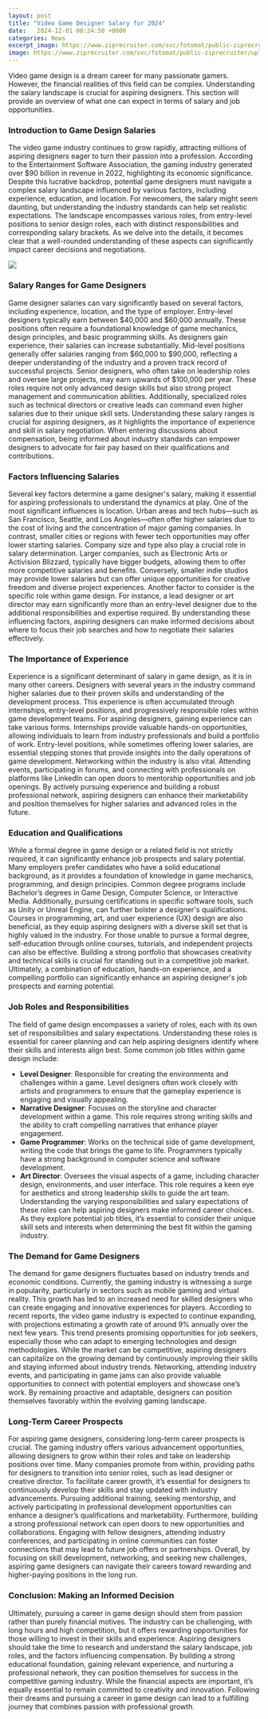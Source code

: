 ```yaml
---
layout: post
title: "Video Game Designer Salary for 2024"
date:   2024-12-01 08:24:50 +0000
categories: News
excerpt_image: https://www.ziprecruiter.com/svc/fotomat/public-ziprecruiter/uploads/salary_images/game-designer-salary.webp
image: https://www.ziprecruiter.com/svc/fotomat/public-ziprecruiter/uploads/salary_images/game-designer-salary.webp
---
```


Video game design is a dream career for many passionate gamers. However, the financial realities of this field can be complex. Understanding the salary landscape is crucial for aspiring designers. This section will provide an overview of what one can expect in terms of salary and job opportunities.
### Introduction to Game Design Salaries
The video game industry continues to grow rapidly, attracting millions of aspiring designers eager to turn their passion into a profession. According to the Entertainment Software Association, the gaming industry generated over $90 billion in revenue in 2022, highlighting its economic significance. Despite this lucrative backdrop, potential game designers must navigate a complex salary landscape influenced by various factors, including experience, education, and location. 
For newcomers, the salary might seem daunting, but understanding the industry standards can help set realistic expectations. The landscape encompasses various roles, from entry-level positions to senior design roles, each with distinct responsibilities and corresponding salary brackets. As we delve into the details, it becomes clear that a well-rounded understanding of these aspects can significantly impact career decisions and negotiations.

![](https://www.ziprecruiter.com/svc/fotomat/public-ziprecruiter/uploads/salary_images/game-designer-salary.webp)
### Salary Ranges for Game Designers
Game designer salaries can vary significantly based on several factors, including experience, location, and the type of employer. Entry-level designers typically earn between $40,000 and $60,000 annually. These positions often require a foundational knowledge of game mechanics, design principles, and basic programming skills. As designers gain experience, their salaries can increase substantially. Mid-level positions generally offer salaries ranging from $60,000 to $90,000, reflecting a deeper understanding of the industry and a proven track record of successful projects.
Senior designers, who often take on leadership roles and oversee large projects, may earn upwards of $100,000 per year. These roles require not only advanced design skills but also strong project management and communication abilities. Additionally, specialized roles such as technical directors or creative leads can command even higher salaries due to their unique skill sets.
Understanding these salary ranges is crucial for aspiring designers, as it highlights the importance of experience and skill in salary negotiation. When entering discussions about compensation, being informed about industry standards can empower designers to advocate for fair pay based on their qualifications and contributions.
### Factors Influencing Salaries
Several key factors determine a game designer's salary, making it essential for aspiring professionals to understand the dynamics at play. One of the most significant influences is location. Urban areas and tech hubs—such as San Francisco, Seattle, and Los Angeles—often offer higher salaries due to the cost of living and the concentration of major gaming companies. In contrast, smaller cities or regions with fewer tech opportunities may offer lower starting salaries.
Company size and type also play a crucial role in salary determination. Larger companies, such as Electronic Arts or Activision Blizzard, typically have bigger budgets, allowing them to offer more competitive salaries and benefits. Conversely, smaller indie studios may provide lower salaries but can offer unique opportunities for creative freedom and diverse project experiences. 
Another factor to consider is the specific role within game design. For instance, a lead designer or art director may earn significantly more than an entry-level designer due to the additional responsibilities and expertise required. By understanding these influencing factors, aspiring designers can make informed decisions about where to focus their job searches and how to negotiate their salaries effectively.
### The Importance of Experience
Experience is a significant determinant of salary in game design, as it is in many other careers. Designers with several years in the industry command higher salaries due to their proven skills and understanding of the development process. This experience is often accumulated through internships, entry-level positions, and progressively responsible roles within game development teams.
For aspiring designers, gaining experience can take various forms. Internships provide valuable hands-on opportunities, allowing individuals to learn from industry professionals and build a portfolio of work. Entry-level positions, while sometimes offering lower salaries, are essential stepping stones that provide insights into the daily operations of game development. 
Networking within the industry is also vital. Attending events, participating in forums, and connecting with professionals on platforms like LinkedIn can open doors to mentorship opportunities and job openings. By actively pursuing experience and building a robust professional network, aspiring designers can enhance their marketability and position themselves for higher salaries and advanced roles in the future.
### Education and Qualifications
While a formal degree in game design or a related field is not strictly required, it can significantly enhance job prospects and salary potential. Many employers prefer candidates who have a solid educational background, as it provides a foundation of knowledge in game mechanics, programming, and design principles. 
Common degree programs include Bachelor’s degrees in Game Design, Computer Science, or Interactive Media. Additionally, pursuing certifications in specific software tools, such as Unity or Unreal Engine, can further bolster a designer's qualifications. Courses in programming, art, and user experience (UX) design are also beneficial, as they equip aspiring designers with a diverse skill set that is highly valued in the industry.
For those unable to pursue a formal degree, self-education through online courses, tutorials, and independent projects can also be effective. Building a strong portfolio that showcases creativity and technical skills is crucial for standing out in a competitive job market. Ultimately, a combination of education, hands-on experience, and a compelling portfolio can significantly enhance an aspiring designer's job prospects and earning potential.
### Job Roles and Responsibilities
The field of game design encompasses a variety of roles, each with its own set of responsibilities and salary expectations. Understanding these roles is essential for career planning and can help aspiring designers identify where their skills and interests align best.
Some common job titles within game design include:
- **Level Designer**: Responsible for creating the environments and challenges within a game. Level designers often work closely with artists and programmers to ensure that the gameplay experience is engaging and visually appealing.
- **Narrative Designer**: Focuses on the storyline and character development within a game. This role requires strong writing skills and the ability to craft compelling narratives that enhance player engagement.
- **Game Programmer**: Works on the technical side of game development, writing the code that brings the game to life. Programmers typically have a strong background in computer science and software development.
- **Art Director**: Oversees the visual aspects of a game, including character design, environments, and user interface. This role requires a keen eye for aesthetics and strong leadership skills to guide the art team.
Understanding the varying responsibilities and salary expectations of these roles can help aspiring designers make informed career choices. As they explore potential job titles, it’s essential to consider their unique skill sets and interests when determining the best fit within the gaming industry.
### The Demand for Game Designers
The demand for game designers fluctuates based on industry trends and economic conditions. Currently, the gaming industry is witnessing a surge in popularity, particularly in sectors such as mobile gaming and virtual reality. This growth has led to an increased need for skilled designers who can create engaging and innovative experiences for players.
According to recent reports, the video game industry is expected to continue expanding, with projections estimating a growth rate of around 9% annually over the next few years. This trend presents promising opportunities for job seekers, especially those who can adapt to emerging technologies and design methodologies. 
While the market can be competitive, aspiring designers can capitalize on the growing demand by continuously improving their skills and staying informed about industry trends. Networking, attending industry events, and participating in game jams can also provide valuable opportunities to connect with potential employers and showcase one’s work. By remaining proactive and adaptable, designers can position themselves favorably within the evolving gaming landscape.
### Long-Term Career Prospects
For aspiring game designers, considering long-term career prospects is crucial. The gaming industry offers various advancement opportunities, allowing designers to grow within their roles and take on leadership positions over time. Many companies promote from within, providing paths for designers to transition into senior roles, such as lead designer or creative director.
To facilitate career growth, it’s essential for designers to continuously develop their skills and stay updated with industry advancements. Pursuing additional training, seeking mentorship, and actively participating in professional development opportunities can enhance a designer’s qualifications and marketability. 
Furthermore, building a strong professional network can open doors to new opportunities and collaborations. Engaging with fellow designers, attending industry conferences, and participating in online communities can foster connections that may lead to future job offers or partnerships.
Overall, by focusing on skill development, networking, and seeking new challenges, aspiring game designers can navigate their careers toward rewarding and higher-paying positions in the long run.
### Conclusion: Making an Informed Decision
Ultimately, pursuing a career in game design should stem from passion rather than purely financial motives. The industry can be challenging, with long hours and high competition, but it offers rewarding opportunities for those willing to invest in their skills and experience. 
Aspiring designers should take the time to research and understand the salary landscape, job roles, and the factors influencing compensation. By building a strong educational foundation, gaining relevant experience, and nurturing a professional network, they can position themselves for success in the competitive gaming industry.
While the financial aspects are important, it’s equally essential to remain committed to creativity and innovation. Following their dreams and pursuing a career in game design can lead to a fulfilling journey that combines passion with professional growth.